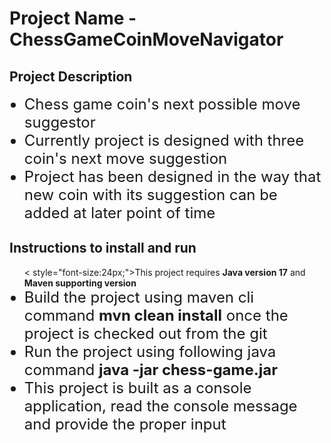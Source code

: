 # Project Name - ChessGameCoinMoveNavigator

## Project Description
<ul>
<li style="font-size:24px;">Chess game coin's next possible move suggestor</li>
<li style="font-size:24px;">Currently project is designed with three coin's next move suggestion</li>
<li style="font-size:24px;">Project has been designed in the way that new coin with its suggestion can be added at later point of time</li>
</ul>

## Instructions to install and run
<ul>
< style="font-size:24px;">This project requires <b>Java version 17</b> and <b>Maven supporting version</b></li>
<li style="font-size:24px;">Build the project using maven cli command <b>mvn clean install</b> once the project is checked out from the git</li>
<li style="font-size:24px;">Run the project using following java command <b>java -jar chess-game.jar</b></li>
<li style="font-size:24px;">This project is built as a console application, read the console message and provide the proper input</li>
</ul>

